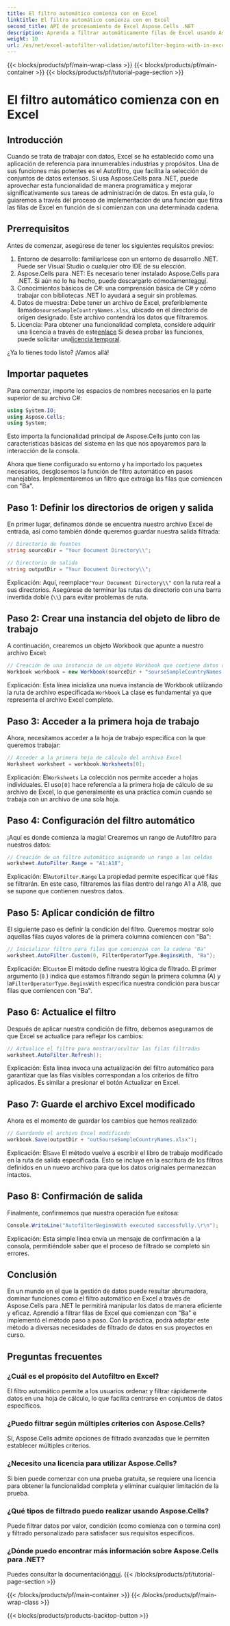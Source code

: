 ```yaml
---
title: El filtro automático comienza con en Excel
linktitle: El filtro automático comienza con en Excel
second_title: API de procesamiento de Excel Aspose.Cells .NET
description: Aprenda a filtrar automáticamente filas de Excel usando Aspose.Cells en .NET sin esfuerzo con esta completa guía paso a paso.
weight: 10
url: /es/net/excel-autofilter-validation/autofilter-begins-with-in-excel/
---
```


{{< blocks/products/pf/main-wrap-class >}}
{{< blocks/products/pf/main-container >}}
{{< blocks/products/pf/tutorial-page-section >}}

# El filtro automático comienza con en Excel

## Introducción

Cuando se trata de trabajar con datos, Excel se ha establecido como una aplicación de referencia para innumerables industrias y propósitos. Una de sus funciones más potentes es el Autofiltro, que facilita la selección de conjuntos de datos extensos. Si usa Aspose.Cells para .NET, puede aprovechar esta funcionalidad de manera programática y mejorar significativamente sus tareas de administración de datos. En esta guía, lo guiaremos a través del proceso de implementación de una función que filtra las filas de Excel en función de si comienzan con una determinada cadena.

## Prerrequisitos

Antes de comenzar, asegúrese de tener los siguientes requisitos previos:

1. Entorno de desarrollo: familiarícese con un entorno de desarrollo .NET. Puede ser Visual Studio o cualquier otro IDE de su elección.
2.  Aspose.Cells para .NET: Es necesario tener instalado Aspose.Cells para .NET. Si aún no lo ha hecho, puede descargarlo cómodamente[aquí](https://releases.aspose.com/cells/net/).
3. Conocimientos básicos de C#: una comprensión básica de C# y cómo trabajar con bibliotecas .NET lo ayudará a seguir sin problemas.
4.  Datos de muestra: Debe tener un archivo de Excel, preferiblemente llamado`sourseSampleCountryNames.xlsx`, ubicado en el directorio de origen designado. Este archivo contendrá los datos que filtraremos.
5.  Licencia: Para obtener una funcionalidad completa, considere adquirir una licencia a través de este[enlace](https://purchase.aspose.com/buy) Si desea probar las funciones, puede solicitar una[licencia temporal](https://purchase.aspose.com/temporary-license/).

¿Ya lo tienes todo listo? ¡Vamos allá!

## Importar paquetes

Para comenzar, importe los espacios de nombres necesarios en la parte superior de su archivo C#:

```csharp
using System.IO;
using Aspose.Cells;
using System;
```

Esto importa la funcionalidad principal de Aspose.Cells junto con las características básicas del sistema en las que nos apoyaremos para la interacción de la consola.

Ahora que tiene configurado su entorno y ha importado los paquetes necesarios, desglosemos la función de filtro automático en pasos manejables. Implementaremos un filtro que extraiga las filas que comiencen con "Ba".

## Paso 1: Definir los directorios de origen y salida

En primer lugar, definamos dónde se encuentra nuestro archivo Excel de entrada, así como también dónde queremos guardar nuestra salida filtrada:

```csharp
// Directorio de fuentes
string sourceDir = "Your Document Directory\\";

// Directorio de salida
string outputDir = "Your Document Directory\\";
```

 Explicación: Aquí, reemplace`"Your Document Directory\\"` con la ruta real a sus directorios. Asegúrese de terminar las rutas de directorio con una barra invertida doble (`\\`) para evitar problemas de ruta.

## Paso 2: Crear una instancia del objeto de libro de trabajo

A continuación, crearemos un objeto Workbook que apunte a nuestro archivo Excel:

```csharp
// Creación de una instancia de un objeto Workbook que contiene datos de muestra
Workbook workbook = new Workbook(sourceDir + "sourseSampleCountryNames.xlsx");
```

 Explicación: Esta línea inicializa una nueva instancia de Workbook utilizando la ruta de archivo especificada.`Workbook` La clase es fundamental ya que representa el archivo Excel completo.

## Paso 3: Acceder a la primera hoja de trabajo

Ahora, necesitamos acceder a la hoja de trabajo específica con la que queremos trabajar:

```csharp
// Acceder a la primera hoja de cálculo del archivo Excel
Worksheet worksheet = workbook.Worksheets[0];
```

 Explicación: El`Worksheets` La colección nos permite acceder a hojas individuales. El uso`[0]` hace referencia a la primera hoja de cálculo de su archivo de Excel, lo que generalmente es una práctica común cuando se trabaja con un archivo de una sola hoja.

## Paso 4: Configuración del filtro automático

¡Aquí es donde comienza la magia! Crearemos un rango de Autofiltro para nuestros datos:

```csharp
// Creación de un filtro automático asignando un rango a las celdas
worksheet.AutoFilter.Range = "A1:A18";
```

 Explicación: El`AutoFilter.Range` La propiedad permite especificar qué filas se filtrarán. En este caso, filtraremos las filas dentro del rango A1 a A18, que se supone que contienen nuestros datos.

## Paso 5: Aplicar condición de filtro

El siguiente paso es definir la condición del filtro. Queremos mostrar solo aquellas filas cuyos valores de la primera columna comiencen con "Ba":

```csharp
// Inicializar filtro para filas que comienzan con la cadena "Ba"
worksheet.AutoFilter.Custom(0, FilterOperatorType.BeginsWith, "Ba");
```

 Explicación: El`Custom` El método define nuestra lógica de filtrado. El primer argumento (`0` ) indica que estamos filtrando según la primera columna (A) y la`FilterOperatorType.BeginsWith` especifica nuestra condición para buscar filas que comiencen con "Ba".

## Paso 6: Actualice el filtro

Después de aplicar nuestra condición de filtro, debemos asegurarnos de que Excel se actualice para reflejar los cambios:

```csharp
// Actualice el filtro para mostrar/ocultar las filas filtradas
worksheet.AutoFilter.Refresh();
```

Explicación: Esta línea invoca una actualización del filtro automático para garantizar que las filas visibles correspondan a los criterios de filtro aplicados. Es similar a presionar el botón Actualizar en Excel.

## Paso 7: Guarde el archivo Excel modificado

Ahora es el momento de guardar los cambios que hemos realizado:

```csharp
// Guardando el archivo Excel modificado
workbook.Save(outputDir + "outSourseSampleCountryNames.xlsx");
```

 Explicación: El`Save` El método vuelve a escribir el libro de trabajo modificado en la ruta de salida especificada. Esto se incluye en la escritura de los filtros definidos en un nuevo archivo para que los datos originales permanezcan intactos.

## Paso 8: Confirmación de salida

Finalmente, confirmemos que nuestra operación fue exitosa:

```csharp
Console.WriteLine("AutofilterBeginsWith executed successfully.\r\n");
```

Explicación: Esta simple línea envía un mensaje de confirmación a la consola, permitiéndole saber que el proceso de filtrado se completó sin errores.

## Conclusión

En un mundo en el que la gestión de datos puede resultar abrumadora, dominar funciones como el filtro automático en Excel a través de Aspose.Cells para .NET le permitirá manipular los datos de manera eficiente y eficaz. Aprendió a filtrar filas de Excel que comienzan con "Ba" e implementó el método paso a paso. Con la práctica, podrá adaptar este método a diversas necesidades de filtrado de datos en sus proyectos en curso.

## Preguntas frecuentes

### ¿Cuál es el propósito del Autofiltro en Excel?  
El filtro automático permite a los usuarios ordenar y filtrar rápidamente datos en una hoja de cálculo, lo que facilita centrarse en conjuntos de datos específicos.

### ¿Puedo filtrar según múltiples criterios con Aspose.Cells?  
Sí, Aspose.Cells admite opciones de filtrado avanzadas que le permiten establecer múltiples criterios.

### ¿Necesito una licencia para utilizar Aspose.Cells?  
Si bien puede comenzar con una prueba gratuita, se requiere una licencia para obtener la funcionalidad completa y eliminar cualquier limitación de la prueba.

### ¿Qué tipos de filtrado puedo realizar usando Aspose.Cells?  
Puede filtrar datos por valor, condición (como comienza con o termina con) y filtrado personalizado para satisfacer sus requisitos específicos.

### ¿Dónde puedo encontrar más información sobre Aspose.Cells para .NET?  
 Puedes consultar la documentación[aquí](https://reference.aspose.com/cells/net/).
{{< /blocks/products/pf/tutorial-page-section >}}

{{< /blocks/products/pf/main-container >}}
{{< /blocks/products/pf/main-wrap-class >}}

{{< blocks/products/products-backtop-button >}}
